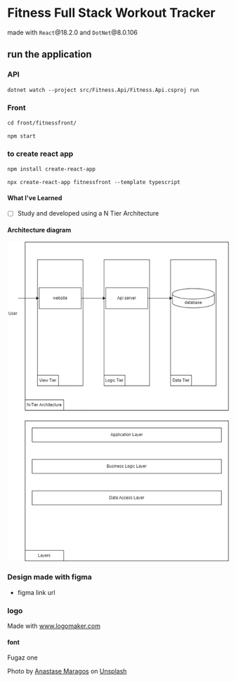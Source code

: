 # Fitness Full Stack Workout Tracker

made with `React`@18.2.0 and `DotNet`@8.0.106

## run the application

### API 
```
dotnet watch --project src/Fitness.Api/Fitness.Api.csproj run
```

### Front

```
cd front/fitnessfront/
```

```
npm start
```

### to create react app

```
npm install create-react-app
```

```
npx create-react-app fitnessfront --template typescript
```

#### What I've Learned

- [ ] Study and developed using a N Tier Architecture

#### Architecture diagram
![alt text](arch.drawio.png)


### Design made with figma
- figma link url

### logo
Made with www.logomaker.com
#### font
Fugaz one

Photo by [Anastase Maragos](https://unsplash.com/@visualsbyroyalz?utm_content=creditCopyText&utm_medium=referral&utm_source=unsplash) on [Unsplash](https://unsplash.com/photos/topless-man-in-black-shorts-sitting-on-black-and-silver-barbell-9dzWZQWZMdE?utm_content=creditCopyText&utm_medium=referral&utm_source=unsplash)